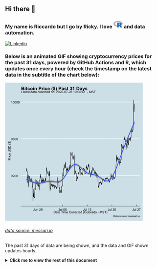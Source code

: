 ## Hi there 👋

### My name is Riccardo but I go by Ricky. I love <img src="https://raw.githubusercontent.com/github/explore/80688e429a7d4ef2fca1e82350fe8e3517d3494d/topics/r/r.png" data-canonical-src="https://raw.githubusercontent.com/github/explore/80688e429a7d4ef2fca1e82350fe8e3517d3494d/topics/r/r.png" width="30" height="28" /> and data automation.

[![Linkedin](https://img.shields.io/badge/-Riccardo_Esclapon-blue?style=flat-square&logo=Linkedin&logoColor=white&link=https://www.linkedin.com/in/esclaponriccardo/)](https://www.linkedin.com/in/esclaponriccardo/)

### Below is an animated GIF showing cryptocurrency prices for the past 31 days, powered by GitHub Actions and R, which updates once every hour (check the timestamp on the latest data in the subtitle of the chart below):

<img src="https://github.com/ries9112/ries9112/blob/master/crypto_plot.gif" width="450">   

###### [data source: messari.io](https://messari.io/)

The past 31 days of data are being shown, and the data and GIF shown updates hourly.

<details>
  <summary> <b> Click me to view the rest of this document </b>
<p style="font-size:30px">
</p> </summary>  

### Now only showing the last 2 days:

<img src="https://github.com/ries9112/ries9112/blob/master/crypto_plot_2.gif" width="450">   



## [Click here to access interactive tutorials using this same data, which refreshes hourly](https://predictcrypto.org/tutorials)

### How do you add a page like this to your own GitHub profile?

###### [Original tweet by Simon Willison](https://twitter.com/simonw/status/1281435464474324993)

###### [Original blog post by Simon Willison](https://simonwillison.net/2020/Jul/10/self-updating-profile-readme/)

###### [R Adaptation by Zhi Yang](https://twitter.com/zhiiiyang/status/1281996703839608833)

Be sure to create a new repository named the same as your GitHub username with a readme.md in order to get this to appear on your profile, forking this or a different repository will not work.

![Ricky Github Stats](https://github-readme-stats.vercel.app/api?username=ries9112&show_icons=true&title_color=fff&icon_color=79ff97&text_color=9f9f9f&bg_color=151515)

<details>
  <summary> <b> Click here to see more cryptocurrency charts (never outdated by more than 2 hours): </b>
<p align="center">  
</p> </summary>  
  
  ADD MORE CHARTS/IMAGES HERE!
